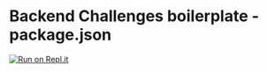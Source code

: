 # Backend Challenges boilerplate - package.json
[![Run on Repl.it]()](https://replit.com/@rgodo/boilerplate-npm-3)